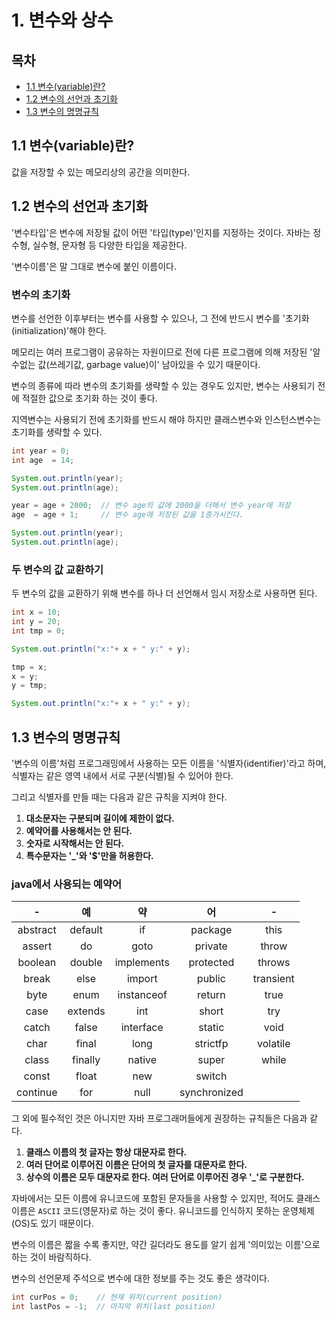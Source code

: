 # 1. 변수와 상수

## 목차

- [1.1 변수(variable)란?](#11-변수variable란)
- [1.2 변수의 선언과 초기화](#12-변수의-선언과-초기화)
- [1.3 변수의 명명규칙](#13-변수의-명명규칙)

## 1.1 변수(variable)란?

값을 저장할 수 있는 메모리상의 공간을 의미한다.

## 1.2 변수의 선언과 초기화

'변수타입'은 변수에 저장될 값이 어떤 '타입(type)'인지를 지정하는 것이다. 자바는 정수형, 실수형, 문자형 등 다양한 타입을 제공한다.

'변수이름'은 말 그대로 변수에 붙인 이름이다.

### 변수의 초기화

변수를 선언한 이후부터는 변수를 사용할 수 있으나, 그 전에 반드시 변수를 '초기화(initialization)'해야 한다.

메모리는 여러 프로그램이 공유하는 자원이므로 전에 다른 프로그램에 의해 저장된 '알 수없는 값(쓰레기값, garbage value)이' 남아있을 수 있기 때문이다.

변수의 종류에 따라 변수의 초기화를 생략할 수 있는 경우도 있지만, 변수는 사용되기 전에 적절한 값으로 초기화 하는 것이 좋다.

지역변수는 사용되기 전에 초기화를 반드시 해야 하지만 클래스변수와 인스턴스변수는 초기화를 생략할 수 있다.

```Java
int year = 0;
int age  = 14;

System.out.println(year);
System.out.println(age);

year = age + 2000;  // 변수 age의 값에 2000을 더해서 변수 year에 저장
age  = age + 1;     // 변수 age에 저장된 값을 1증가시킨다.

System.out.println(year);
System.out.println(age);
```

### 두 변수의 값 교환하기

두 변수의 값을 교환하기 위해 변수를 하나 더 선언해서 임시 저장소로 사용하면 된다.

```Java
int x = 10;
int y = 20;
int tmp = 0;

System.out.println("x:"+ x + " y:" + y);

tmp = x;
x = y;
y = tmp;

System.out.println("x:"+ x + " y:" + y);
```

## 1.3 변수의 명명규칙

'변수의 이름'처럼 프로그래밍에서 사용하는 모든 이름을 '식별자(identifier)'라고 하며, 식별자는 같은 영역 내에서 서로 구분(식별)될 수 있어야 한다.

그리고 식별자를 만들 때는 다음과 같은 규칙을 지켜야 한다.

1. **대소문자는 구분되며 길이에 제한이 없다.**
2. **예약어를 사용해서는 안 된다.**
3. **숫자로 시작해서는 안 된다.**
4. **특수문자는 '\_'와 '$'만을 허용한다.**

### java에서 사용되는 예약어

|    -     |   예    |     약     |      어      |     -     |
| :------: | :-----: | :--------: | :----------: | :-------: |
| abstract | default |     if     |   package    |   this    |
|  assert  |   do    |    goto    |   private    |   throw   |
| boolean  | double  | implements |  protected   |  throws   |
|  break   |  else   |   import   |    public    | transient |
|   byte   |  enum   | instanceof |    return    |   true    |
|   case   | extends |    int     |    short     |    try    |
|  catch   |  false  | interface  |    static    |   void    |
|   char   |  final  |    long    |   strictfp   | volatile  |
|  class   | finally |   native   |    super     |   while   |
|  const   |  float  |    new     |    switch    |           |
| continue |   for   |    null    | synchronized |           |

그 외에 필수적인 것은 아니지만 자바 프로그래머들에게 권장하는 규칙들은 다음과 같다.

1. **클래스 이름의 첫 글자는 항상 대문자로 한다.**
2. **여러 단어로 이루어진 이름은 단어의 첫 글자를 대문자로 한다.**
3. **상수의 이름은 모두 대문자로 한다. 여러 단어로 이루어진 경우 '\_'로 구분한다.**

자바에서는 모든 이름에 유니코드에 포함된 문자들을 사용할 수 있지만, 적어도 클래스 이름은 `ASCII` 코드(영문자)로 하는 것이 좋다. 유니코드를 인식하지 못하는 운영체제(OS)도 있기 때문이다.

변수의 이름은 짧을 수록 좋지만, 약간 길더라도 용도를 알기 쉽게 '의미있는 이름'으로 하는 것이 바람직하다.

변수의 선언문제 주석으로 변수에 대한 정보를 주는 것도 좋은 생각이다.

```Java
int curPos = 0;    // 현재 위치(current position)
int lastPos = -1;  // 마지막 위치(last position)
```
